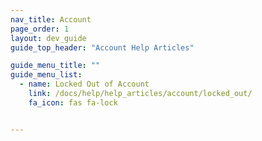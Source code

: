 ```yaml
---
nav_title: Account
page_order: 1
layout: dev_guide
guide_top_header: "Account Help Articles"

guide_menu_title: ""
guide_menu_list:
  - name: Locked Out of Account
    link: /docs/help/help_articles/account/locked_out/
    fa_icon: fas fa-lock


---
```

